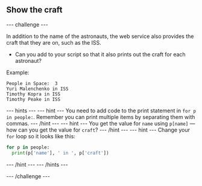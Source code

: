 ## Show the craft

--- challenge ---

In addition to the name of the astronauts, the web service also provides the craft that they are on, such as the ISS.

+ Can you add to your script so that it also prints out the craft for each astronaut? 

Example:

```
People in Space:  3
Yuri Malenchenko in ISS
Timothy Kopra in ISS
Timothy Peake in ISS
```

--- hints --- 
--- hint ---
You need to add code to the print statement in `for p in people:`. Remember you can print multiple items by separating them with commas. 
--- /hint --- 
--- hint ---
You get the value for `name` using `p[name]` — how can you get the value for `craft`? 
--- /hint --- 
--- hint ---
Change your `for` loop so it looks like this:
```python
for p in people:
  print(p['name'], ' in ', p['craft'])
```
--- /hint --- 
--- /hints ---

--- /challenge ---
